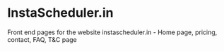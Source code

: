 # InstaScheduler.in
Front end pages for the website instascheduler.in - Home page, pricing, contact, FAQ, T&amp;C page
